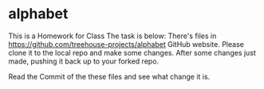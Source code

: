 # alphabet

This is a Homework for <Introduction to GitHub> Class
The task is below:
   There's files in https://github.com/treehouse-projects/alphabet GitHub website.
   Please clone it to the local repo and make some changes.
   After some changes just made, pushing it back up to your forked repo.
   

Read the Commit of the these files and see what change it is.
